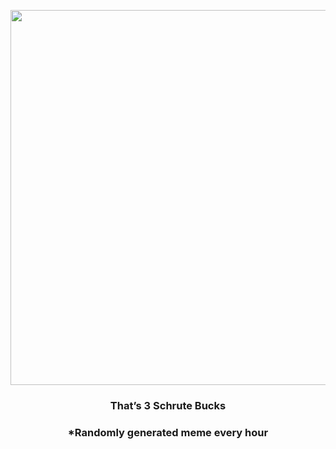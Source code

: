 <p align="center">
        <img src="https://i.redd.it/tjtd82kwmnp91.jpg" width="600" height="600">
        </p>
        <h3 align="center">That’s 3 Schrute Bucks</h3>
        <h3 align="center">*Randomly generated meme every hour</h3>
    